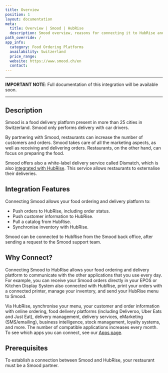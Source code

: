 ```yaml
---
title: Overview
position: 1
layout: documentation
meta:
  title: Overview | Smood | HubRise
  description: Smood overview, reasons for connecting it to HubRise and summary of integrated features. Synchronise data between your EPOS and your apps.
path_override: /
app_info:
  category: Food Ordering Platforms
  availability: Switzerland
  price_range:
  website: https://www.smood.ch/en
  contact:
---
```


---

**IMPORTANT NOTE**: Full documentation of this integration will be available soon.

---

## Description

Smood is a food delivery platform present in more than 25 cities in Switzerland. Smood only performs delivery with car drivers.

By partnering with Smood, restaurants can increase the number of customers and orders.
Smood takes care of all the marketing aspects, as well as receiving and delivering orders.
Restaurants, on the other hand, can focus on preparing the food.

Smood offers also a white-label delivery service called Dismatch, which is also [integrated with HubRise](/apps/smood-dismatch).
This service allows restaurants to externalise their deliveries.

## Integration Features

Connecting Smood allows your food ordering and delivery platform to:

- Push orders to HubRise, including order status.
- Push customer information to HubRise.
- Pull a catalog from HubRise.
- Synchronise inventory with HubRise.

Smood can be connected to HubRise from the Smood back office, after sending a request to the Smood support team.

## Why Connect?

Connecting Smood to HubRise allows your food ordering and delivery platform to communicate with the other applications that you use every day. For example, you can receive your Smood orders directly in your EPOS or Kitchen Display System also connected with HubRise, print your orders with a connected printer, manage your inventory, and send your HubRise menu to Smood.

Via HubRise, synchronise your menu, your customer and order information with online ordering, food delivery platforms (including Deliveroo, Uber Eats and Just Eat), delivery management, delivery services, eMarketing (SMS/emailing), business intelligence, stock management, loyalty systems, and more. The number of compatible applications increases every month. To see which apps you can connect, see our [Apps page](/apps).

## Prerequisites

To establish a connection between Smood and HubRise, your restaurant must be a Smood partner.